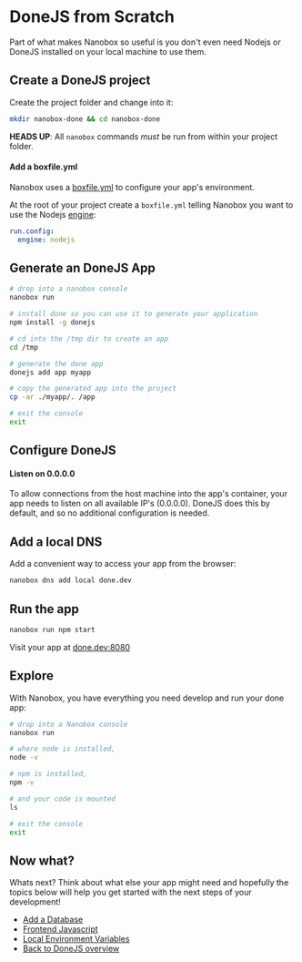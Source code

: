 # DoneJS from Scratch
Part of what makes Nanobox so useful is you don't even need Nodejs or DoneJS installed on your local machine to use them.

## Create a DoneJS project
Create the project folder and change into it:

```bash
mkdir nanobox-done && cd nanobox-done
```

**HEADS UP**: All `nanobox` commands *must* be run from within your project folder.

#### Add a boxfile.yml
Nanobox uses a <a href="https://docs.nanobox.io/boxfile/" target="\_blank">boxfile.yml</a> to configure your app's environment.

At the root of your project create a `boxfile.yml` telling Nanobox you want to use the Nodejs <a href="https://docs.nanobox.io/engines/" target="\_blank">engine</a>:

```yaml
run.config:
  engine: nodejs
```

## Generate an DoneJS App

```bash
# drop into a nanobox console
nanobox run

# install done so you can use it to generate your application
npm install -g donejs

# cd into the /tmp dir to create an app
cd /tmp

# generate the done app
donejs add app myapp

# copy the generated app into the project
cp -ar ./myapp/. /app

# exit the console
exit
```

## Configure DoneJS

#### Listen on 0.0.0.0
To allow connections from the host machine into the app's container, your app needs to listen on all available IP's (0.0.0.0). DoneJS does this by default, and so no additional configuration is needed.

## Add a local DNS
Add a convenient way to access your app from the browser:

```bash
nanobox dns add local done.dev
```

## Run the app

```bash
nanobox run npm start
```

Visit your app at <a href="http://done.dev:8080" target="\_blank">done.dev:8080</a>

## Explore
With Nanobox, you have everything you need develop and run your done app:

```bash
# drop into a Nanobox console
nanobox run

# where node is installed,
node -v

# npm is installed,
npm -v

# and your code is mounted
ls

# exit the console
exit
```

## Now what?
Whats next? Think about what else your app might need and hopefully the topics below will help you get started with the next steps of your development!

* [Add a Database](/nodejs/done/add-a-database)
* [Frontend Javascript](/nodejs/done/frontend-javascript)
* [Local Environment Variables](/nodejs/done/local-evars)
* [Back to DoneJS overview](/nodejs/done)
